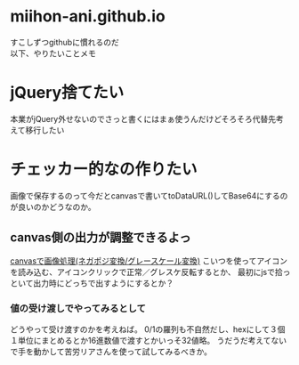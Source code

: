 # miihon-ani.github.io
すこしずつgithubに慣れるのだ  
以下、やりたいことメモ

# jQuery捨てたい
本業がjQuery外せないのでさっと書くにはまぁ使うんだけどそろそろ代替先考えて移行したい

# チェッカー的なの作りたい
画像で保存するのって今だとcanvasで書いてtoDataURL()してBase64にするのが良いのかどうなのか。
## canvas側の出力が調整できるよっ
[canvasで画像処理(ネガポジ変換/グレースケール変換)](https://qiita.com/sassy_watson/items/676af253d8425ce0f8fc)
こいつを使ってアイコンを読み込む、アイコンクリックで正常／グレスケ反転するとか、
最初にjsで拾っといて出力時にどっちで出すようにするとか？
### 値の受け渡しでやってみるとして
どうやって受け渡すのかを考えねば。
0/1の羅列も不自然だし、hexにして３個１単位にまとめるとか16進数値で渡すとかいっそ32値略。
うだうだ考えてないで手を動かして苦労リアさんを使って試してみるべきか。
